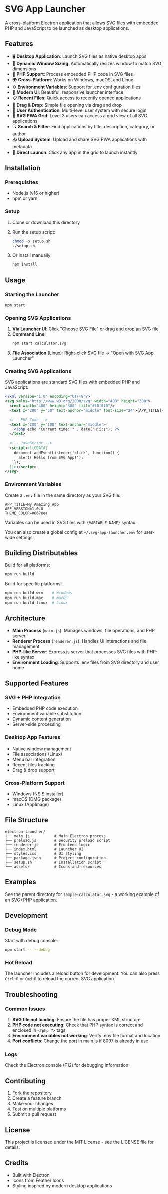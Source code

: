 # SVG App Launcher

A cross-platform Electron application that allows SVG files with embedded PHP and JavaScript to be launched as desktop applications.

## Features

- 🖥️ **Desktop Application**: Launch SVG files as native desktop apps
- 📏 **Dynamic Window Sizing**: Automatically resizes window to match SVG dimensions
- 🐘 **PHP Support**: Process embedded PHP code in SVG files
- 🌍 **Cross-Platform**: Works on Windows, macOS, and Linux
- ⚙️ **Environment Variables**: Support for .env configuration files
- 🎨 **Modern UI**: Beautiful, responsive launcher interface
- 📋 **Recent Files**: Quick access to recently opened applications
- 🔄 **Drag & Drop**: Simple file opening via drag and drop
- 👥 **User Authentication**: Multi-level user system with secure login
- 📱 **SVG PWA Grid**: Level 3 users can access a grid view of all SVG applications
- 🔍 **Search & Filter**: Find applications by title, description, category, or author
- 📤 **Upload System**: Upload and share SVG PWA applications with metadata
- 🚀 **Direct Launch**: Click any app in the grid to launch instantly

## Installation

### Prerequisites

- Node.js (v16 or higher)
- npm or yarn

### Setup

1. Clone or download this directory
2. Run the setup script:
   ```bash
   chmod +x setup.sh
   ./setup.sh
   ```

3. Or install manually:
   ```bash
   npm install
   ```

## Usage

### Starting the Launcher

```bash
npm start
```

### Opening SVG Applications

1. **Via Launcher UI**: Click "Choose SVG File" or drag and drop an SVG file
2. **Command Line**: 
   ```bash
   npm start calculator.svg
   ```
3. **File Association** (Linux): Right-click SVG file → "Open with SVG App Launcher"

### Creating SVG Applications

SVG applications are standard SVG files with embedded PHP and JavaScript:

```xml
<?xml version="1.0" encoding="UTF-8"?>
<svg xmlns="http://www.w3.org/2000/svg" width="400" height="300">
  <rect width="400" height="300" fill="#f0f0f0"/>
  <text x="200" y="50" text-anchor="middle" font-size="24">{APP_TITLE}</text>
  
  <!-- PHP Code -->
  <text x="200" y="100" text-anchor="middle">
    <?php echo "Current time: " . date("H:i:s"); ?>
  </text>
  
  <!-- JavaScript -->
  <script><![CDATA[
    document.addEventListener('click', function() {
      alert('Hello from SVG App!');
    });
  ]]></script>
</svg>
```

### Environment Variables

Create a `.env` file in the same directory as your SVG file:

```env
APP_TITLE=My Amazing App
APP_VERSION=1.0.0
THEME_COLOR=#667eea
```

Variables can be used in SVG files with `{VARIABLE_NAME}` syntax.

You can also create a global config at `~/.svg-app-launcher.env` for user-wide settings.

## Building Distributables

Build for all platforms:
```bash
npm run build
```

Build for specific platforms:
```bash
npm run build-win    # Windows
npm run build-mac    # macOS  
npm run build-linux  # Linux
```

## Architecture

- **Main Process** (`main.js`): Manages windows, file operations, and PHP server
- **Renderer Process** (`renderer.js`): Handles UI interactions and file management  
- **PHP-like Server**: Express.js server that processes SVG files with PHP-like syntax
- **Environment Loading**: Supports .env files from SVG directory and user home

## Supported Features

### SVG + PHP Integration
- Embedded PHP code execution
- Environment variable substitution
- Dynamic content generation
- Server-side processing

### Desktop App Features
- Native window management
- File associations (Linux)
- Menu bar integration
- Recent files tracking
- Drag & drop support

### Cross-Platform Support
- Windows (NSIS installer)
- macOS (DMG package)
- Linux (AppImage)

## File Structure

```
electron-launcher/
├── main.js           # Main Electron process
├── preload.js        # Security preload script
├── renderer.js       # Frontend logic
├── index.html        # Launcher UI
├── styles.css        # UI styling
├── package.json      # Project configuration
├── setup.sh          # Installation script
└── assets/           # Icons and resources
```

## Examples

See the parent directory for `sample-calculator.svg` - a working example of an SVG+PHP application.

## Development

### Debug Mode

Start with debug console:
```bash
npm start -- --debug
```

### Hot Reload

The launcher includes a reload button for development. You can also press `Ctrl+R` or `Cmd+R` to reload the current SVG application.

## Troubleshooting

### Common Issues

1. **SVG file not loading**: Ensure the file has proper XML structure
2. **PHP code not executing**: Check that PHP syntax is correct and enclosed in `<?php ?>` tags
3. **Environment variables not working**: Verify .env file format and location
4. **Port conflicts**: Change the port in main.js if 8097 is already in use

### Logs

Check the Electron console (F12) for debugging information.

## Contributing

1. Fork the repository
2. Create a feature branch
3. Make your changes
4. Test on multiple platforms
5. Submit a pull request

## License

This project is licensed under the MIT License - see the LICENSE file for details.

## Credits

- Built with Electron
- Icons from Feather Icons
- Styling inspired by modern desktop applications
